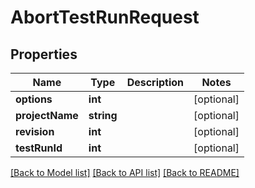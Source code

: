 # AbortTestRunRequest

## Properties
Name | Type | Description | Notes
------------ | ------------- | ------------- | -------------
**options** | **int** |  | [optional] 
**projectName** | **string** |  | [optional] 
**revision** | **int** |  | [optional] 
**testRunId** | **int** |  | [optional] 

[[Back to Model list]](../README.md#documentation-for-models) [[Back to API list]](../README.md#documentation-for-api-endpoints) [[Back to README]](../README.md)



